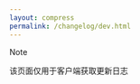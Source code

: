 ```yaml
---
layout: compress
permalink: /changelog/dev.html
---
```


<!----{{ '>' }}
<script>location = "{% link '/_pages/changelogs/dev.md' %}"</script>
{% assign changelogs = site.changelogs | where_exp: "item", "item.relative_path contains 'dev'" | reverse %}
{% assign changelogs = changelogs | where_exp: "item", "item.slug == site.data.hmcl.dev.nowchange or item.slug == site.data.hmcl.dev.nowpreview" %}
{% for item in changelogs %}
  {% assign version = item.slug %}
  <h1 id="{% if version == page.nowchange %}nowchange{% elsif version == page.nowpreview %}nowpreview{% else %}HMCL-{{ version }}{% endif %}">HMCL {{ version }}</h1>
  <div>{{ item.content | markdownify }}</div>
{% endfor %}
{{ '<' }}!---->

<!--{% comment %}-->

> [!NOTE]
> 该页面仅用于客户端获取更新日志

<!--{% endcomment %}-->
